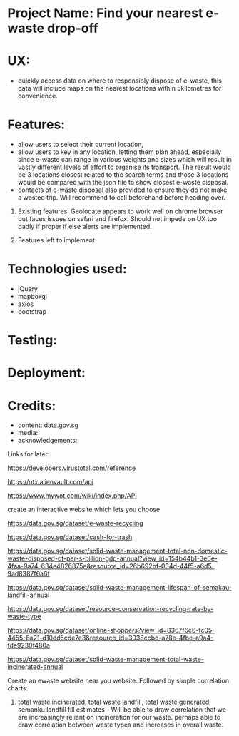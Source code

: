 # Project Name: Find your nearest e-waste drop-off

# UX: 
- quickly access data on where to responsibly dispose of e-waste,
this data will include maps on the nearest locations within 5kilometres
for convenience.


# Features:

- allow users to select their current location,
- allow users to key in any location, letting them
plan ahead, especially since e-waste can range in various weights
and sizes which will result in vastly different levels of effort to 
organise its transport. The result would be 3 locations closest related to the search
terms and those 3 locations would be compared with the json file to show closest
e-waste disposal. 
- contacts of e-waste disposal also provided to ensure they
do not make a wasted trip. Will recommend to call beforehand before 
heading over. 
1) Existing features: Geolocate appears to work well on chrome browser but faces
issues on safari and firefox. Should not impede on UX too badly if proper if else alerts 
are implemented. 


2) Features left to implement:


# Technologies used:

- jQuery
- mapboxgl
- axios
- bootstrap

# Testing:

# Deployment:

# Credits: 

- content: data.gov.sg
- media: 
- acknowledgements:




Links for later:

https://developers.virustotal.com/reference

https://otx.alienvault.com/api

https://www.mywot.com/wiki/index.php/API

create an interactive website which lets you choose 

https://data.gov.sg/dataset/e-waste-recycling

https://data.gov.sg/dataset/cash-for-trash

https://data.gov.sg/dataset/solid-waste-management-total-non-domestic-waste-disposed-of-per-s-billion-gdp-annual?view_id=154b44b1-3e6e-4faa-9a74-634e4826875e&resource_id=26b692bf-034d-44f5-a6d5-9ad8387f6a6f

https://data.gov.sg/dataset/solid-waste-management-lifespan-of-semakau-landfill-annual

https://data.gov.sg/dataset/resource-conservation-recycling-rate-by-waste-type

https://data.gov.sg/dataset/online-shoppers?view_id=8367f6c6-fc05-4455-8a21-d10dd5cde7e3&resource_id=3038ccbd-a78e-4fbe-a9a4-fde9230f480a

https://data.gov.sg/dataset/solid-waste-management-total-waste-incinerated-annual

Create an ewaste website near you website. 
Followed by simple correlation charts:
1) total waste incinerated, total waste landfill, total waste generated, 
semanku landfill fill estimates - Will be able to draw correlation that we are increasingly 
reliant on incineration for our waste. perhaps able to draw correlation between waste types and 
increases in overall waste. 